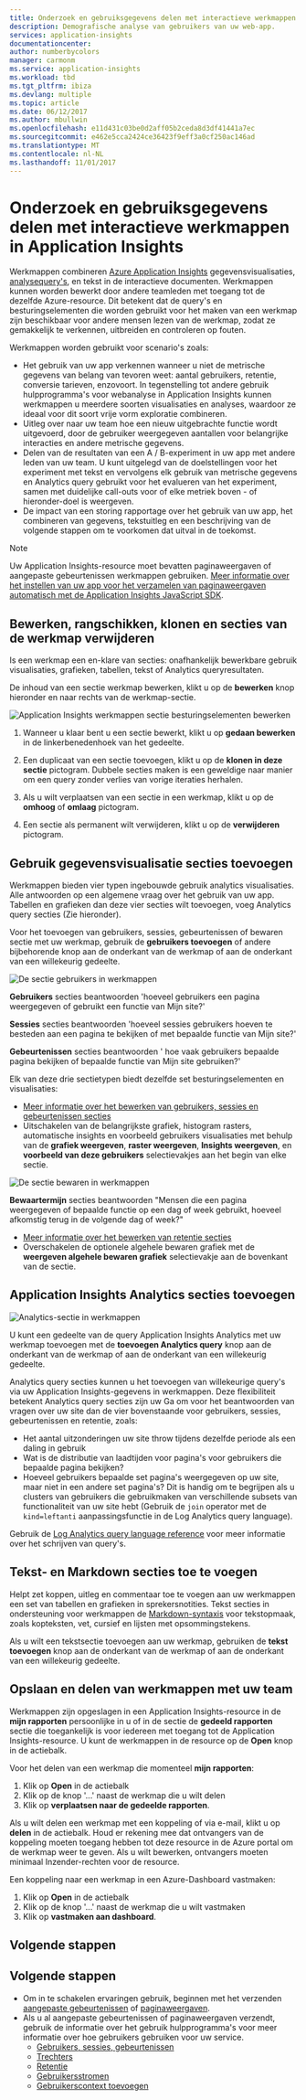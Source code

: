 ```yaml
---
title: Onderzoek en gebruiksgegevens delen met interactieve werkmappen in Azure Application Insights | Microsoft docs
description: Demografische analyse van gebruikers van uw web-app.
services: application-insights
documentationcenter: 
author: numberbycolors
manager: carmonm
ms.service: application-insights
ms.workload: tbd
ms.tgt_pltfrm: ibiza
ms.devlang: multiple
ms.topic: article
ms.date: 06/12/2017
ms.author: mbullwin
ms.openlocfilehash: e11d431c03be0d2aff05b2ceda8d3df41441a7ec
ms.sourcegitcommit: e462e5cca2424ce36423f9eff3a0cf250ac146ad
ms.translationtype: MT
ms.contentlocale: nl-NL
ms.lasthandoff: 11/01/2017
---
```

# <a name="investigate-and-share-usage-data-with-interactive-workbooks-in-application-insights"></a>Onderzoek en gebruiksgegevens delen met interactieve werkmappen in Application Insights

Werkmappen combineren [Azure Application Insights](app-insights-overview.md) gegevensvisualisaties, [analysequery's](app-insights-analytics.md), en tekst in de interactieve documenten. Werkmappen kunnen worden bewerkt door andere teamleden met toegang tot de dezelfde Azure-resource. Dit betekent dat de query's en besturingselementen die worden gebruikt voor het maken van een werkmap zijn beschikbaar voor andere mensen lezen van de werkmap, zodat ze gemakkelijk te verkennen, uitbreiden en controleren op fouten.

Werkmappen worden gebruikt voor scenario's zoals:

* Het gebruik van uw app verkennen wanneer u niet de metrische gegevens van belang van tevoren weet: aantal gebruikers, retentie, conversie tarieven, enzovoort. In tegenstelling tot andere gebruik hulpprogramma's voor webanalyse in Application Insights kunnen werkmappen u meerdere soorten visualisaties en analyses, waardoor ze ideaal voor dit soort vrije vorm exploratie combineren.
* Uitleg over naar uw team hoe een nieuw uitgebrachte functie wordt uitgevoerd, door de gebruiker weergegeven aantallen voor belangrijke interacties en andere metrische gegevens.
* Delen van de resultaten van een A / B-experiment in uw app met andere leden van uw team. U kunt uitgelegd van de doelstellingen voor het experiment met tekst en vervolgens elk gebruik van metrische gegevens en Analytics query gebruikt voor het evalueren van het experiment, samen met duidelijke call-outs voor of elke metriek boven - of hieronder-doel is weergeven.
* De impact van een storing rapportage over het gebruik van uw app, het combineren van gegevens, tekstuitleg en een beschrijving van de volgende stappen om te voorkomen dat uitval in de toekomst.

> [!NOTE]
> Uw Application Insights-resource moet bevatten paginaweergaven of aangepaste gebeurtenissen werkmappen gebruiken. [Meer informatie over het instellen van uw app voor het verzamelen van paginaweergaven automatisch met de Application Insights JavaScript SDK](app-insights-javascript.md).
> 
> 

## <a name="editing-rearranging-cloning-and-deleting-workbook-sections"></a>Bewerken, rangschikken, klonen en secties van de werkmap verwijderen

Is een werkmap een en-klare van secties: onafhankelijk bewerkbare gebruik visualisaties, grafieken, tabellen, tekst of Analytics queryresultaten.

De inhoud van een sectie werkmap bewerken, klikt u op de **bewerken** knop hieronder en naar rechts van de werkmap-sectie.

![Application Insights werkmappen sectie besturingselementen bewerken](./media/app-insights-usage-workbooks/editing-controls.png)

1. Wanneer u klaar bent u een sectie bewerkt, klikt u op **gedaan bewerken** in de linkerbenedenhoek van het gedeelte.

2. Een duplicaat van een sectie toevoegen, klikt u op de **klonen in deze sectie** pictogram. Dubbele secties maken is een geweldige naar manier om een query zonder verlies van vorige iteraties herhalen.

3. Als u wilt verplaatsen van een sectie in een werkmap, klikt u op de **omhoog** of **omlaag** pictogram.

4. Een sectie als permanent wilt verwijderen, klikt u op de **verwijderen** pictogram.

## <a name="adding-usage-data-visualization-sections"></a>Gebruik gegevensvisualisatie secties toevoegen

Werkmappen bieden vier typen ingebouwde gebruik analytics visualisaties. Alle antwoorden op een algemene vraag over het gebruik van uw app. Tabellen en grafieken dan deze vier secties wilt toevoegen, voeg Analytics query secties (Zie hieronder).

Voor het toevoegen van gebruikers, sessies, gebeurtenissen of bewaren sectie met uw werkmap, gebruik de **gebruikers toevoegen** of andere bijbehorende knop aan de onderkant van de werkmap of aan de onderkant van een willekeurig gedeelte.

![De sectie gebruikers in werkmappen](./media/app-insights-usage-workbooks/users-section.png)

**Gebruikers** secties beantwoorden 'hoeveel gebruikers een pagina weergegeven of gebruikt een functie van Mijn site?'

**Sessies** secties beantwoorden 'hoeveel sessies gebruikers hoeven te besteden aan een pagina te bekijken of met bepaalde functie van Mijn site?'

**Gebeurtenissen** secties beantwoorden ' hoe vaak gebruikers bepaalde pagina bekijken of bepaalde functie van Mijn site gebruiken?'

Elk van deze drie sectietypen biedt dezelfde set besturingselementen en visualisaties:

* [Meer informatie over het bewerken van gebruikers, sessies en gebeurtenissen secties](app-insights-usage-segmentation.md)
* Uitschakelen van de belangrijkste grafiek, histogram rasters, automatische insights en voorbeeld gebruikers visualisaties met behulp van de **grafiek weergeven**, **raster weergeven**, **Insights weergeven**, en **voorbeeld van deze gebruikers** selectievakjes aan het begin van elke sectie.

![De sectie bewaren in werkmappen](./media/app-insights-usage-workbooks/retention-section.png)

**Bewaartermijn** secties beantwoorden "Mensen die een pagina weergegeven of bepaalde functie op een dag of week gebruikt, hoeveel afkomstig terug in de volgende dag of week?"

* [Meer informatie over het bewerken van retentie secties](app-insights-usage-retention.md)
* Overschakelen de optionele algehele bewaren grafiek met de **weergeven algehele bewaren grafiek** selectievakje aan de bovenkant van de sectie.

## <a name="adding-application-insights-analytics-sections"></a>Application Insights Analytics secties toevoegen

![Analytics-sectie in werkmappen](./media/app-insights-usage-workbooks/analytics-section.png)

U kunt een gedeelte van de query Application Insights Analytics met uw werkmap toevoegen met de **toevoegen Analytics query** knop aan de onderkant van de werkmap of aan de onderkant van een willekeurig gedeelte.

Analytics query secties kunnen u het toevoegen van willekeurige query's via uw Application Insights-gegevens in werkmappen. Deze flexibiliteit betekent Analytics query secties zijn uw Ga om voor het beantwoorden van vragen over uw site dan de vier bovenstaande voor gebruikers, sessies, gebeurtenissen en retentie, zoals:

* Het aantal uitzonderingen uw site throw tijdens dezelfde periode als een daling in gebruik
* Wat is de distributie van laadtijden voor pagina's voor gebruikers die bepaalde pagina bekijken?
* Hoeveel gebruikers bepaalde set pagina's weergegeven op uw site, maar niet in een andere set pagina's? Dit is handig om te begrijpen als u clusters van gebruikers die gebruikmaken van verschillende subsets van functionaliteit van uw site hebt (Gebruik de `join` operator met de `kind=leftanti` aanpassingsfunctie in de Log Analytics query language).

Gebruik de [Log Analytics query language reference](https://docs.loganalytics.io/) voor meer informatie over het schrijven van query's.

## <a name="adding-text-and-markdown-sections"></a>Tekst- en Markdown secties toe te voegen

Helpt zet koppen, uitleg en commentaar toe te voegen aan uw werkmappen een set van tabellen en grafieken in sprekersnotities. Tekst secties in ondersteuning voor werkmappen de [Markdown-syntaxis](https://daringfireball.net/projects/markdown/) voor tekstopmaak, zoals kopteksten, vet, cursief en lijsten met opsommingstekens.

Als u wilt een tekstsectie toevoegen aan uw werkmap, gebruiken de **tekst toevoegen** knop aan de onderkant van de werkmap of aan de onderkant van een willekeurig gedeelte.

## <a name="saving-and-sharing-workbooks-with-your-team"></a>Opslaan en delen van werkmappen met uw team

Werkmappen zijn opgeslagen in een Application Insights-resource in de **mijn rapporten** persoonlijke in u of in de sectie de **gedeeld rapporten** sectie die toegankelijk is voor iedereen met toegang tot de Application Insights-resource. U kunt de werkmappen in de resource op de **Open** knop in de actiebalk.

Voor het delen van een werkmap die momenteel **mijn rapporten**:

1. Klik op **Open** in de actiebalk
2. Klik op de knop '...' naast de werkmap die u wilt delen
3. Klik op **verplaatsen naar de gedeelde rapporten**.

Als u wilt delen een werkmap met een koppeling of via e-mail, klikt u op **delen** in de actiebalk. Houd er rekening mee dat ontvangers van de koppeling moeten toegang hebben tot deze resource in de Azure portal om de werkmap weer te geven. Als u wilt bewerken, ontvangers moeten minimaal Inzender-rechten voor de resource.

Een koppeling naar een werkmap in een Azure-Dashboard vastmaken:

1. Klik op **Open** in de actiebalk
2. Klik op de knop '...' naast de werkmap die u wilt vastmaken
3. Klik op **vastmaken aan dashboard**.

## <a name="next-steps"></a>Volgende stappen

## <a name="next-steps"></a>Volgende stappen
- Om in te schakelen ervaringen gebruik, beginnen met het verzenden [aangepaste gebeurtenissen](https://docs.microsoft.com/en-us/azure/application-insights/app-insights-api-custom-events-metrics#trackevent) of [paginaweergaven](https://docs.microsoft.com/azure/application-insights/app-insights-api-custom-events-metrics#page-views).
- Als u al aangepaste gebeurtenissen of paginaweergaven verzendt, gebruik de informatie over het gebruik hulpprogramma's voor meer informatie over hoe gebruikers gebruiken voor uw service.
    - [Gebruikers, sessies, gebeurtenissen](app-insights-usage-segmentation.md)
    - [Trechters](usage-funnels.md)
    - [Retentie](app-insights-usage-retention.md)
    - [Gebruikersstromen](app-insights-usage-flows.md)
    - [Gebruikerscontext toevoegen](app-insights-usage-send-user-context.md)
    
